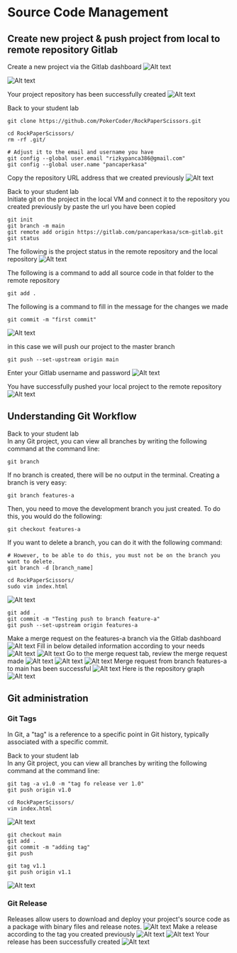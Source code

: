 # Source Code Management

## Create new project & push project from local to remote repository Gitlab

Create a new project via the Gitlab dashboard
![Alt text](/Chapter-2-Gitlab/img/1-create-new-project.png)

![Alt text](/Chapter-2-Gitlab/img/2-create-new-project.png)

Your project repository has been successfully created
![Alt text](/Chapter-2-Gitlab/img/3-success-create-project.png)

Back to your student lab
```
git clone https://github.com/PokerCoder/RockPaperScissors.git
```

```
cd RockPaperScissors/
rm -rf .git/

# Adjust it to the email and username you have
git config --global user.email "rizkypanca386@gmail.com"
git config --global user.name "pancaperkasa" 
```

Copy the repository URL address that we created previously
![Alt text](/Chapter-2-Gitlab/img/4-remote-repository.png)

Back to your student lab <br>
Initiate git on the project in the local VM and connect it to the repository you created previously by paste the url you have been copied
```
git init
git branch -m main
git remote add origin https://gitlab.com/pancaperkasa/scm-gitlab.git
git status
```
The following is the project status in the remote repository and the local repository
![Alt text](/Chapter-2-Gitlab/img/5-git-status.png)

The following is a command to add all source code in that folder to the remote repository
```
git add .
```

The following is a command to fill in the message for the changes we made
```
git commit -m "first commit"
```
![Alt text](/Chapter-2-Gitlab/img/6-git-commit.png)

in this case we will push our project to the master branch
```
git push --set-upstream origin main
```
Enter your Gitlab username and password
![Alt text](/Chapter-2-Gitlab/img/7-git-push.png)

You have successfully pushed your local project to the remote repository
![Alt text](/Chapter-2-Gitlab/img/8-git-push-success.png)


## Understanding Git Workflow

Back to your student lab <br>
In any Git project, you can view all branches by writing the following command at the command line:
```
git branch
```

If no branch is created, there will be no output in the terminal. Creating a branch is very easy:
```
git branch features-a
```
Then, you need to move the development branch you just created. To do this, you would do the following:
```
git checkout features-a
```

If you want to delete a branch, you can do it with the following command:
```
# However, to be able to do this, you must not be on the branch you want to delete.
git branch -d [branch_name]
```

```
cd RockPaperScissors/
sudo vim index.html
```

![Alt text](/Chapter-2-Gitlab/img/9-adding-code.png)

```
git add .
git commit -m "Testing push to branch feature-a"
git push --set-upstream origin features-a
```
Make a merge request on the features-a branch via the Gitlab dashboard
![Alt text](/Chapter-2-Gitlab/img/10-create-merge-request.png)
Fill in below detailed information according to your needs
![Alt text](/Chapter-2-Gitlab/img/11-create-merge-request.png)
![Alt text](/Chapter-2-Gitlab/img/12-create-merge-request.png)
Go to the merge request tab, review the merge request made
![Alt text](/Chapter-2-Gitlab/img/13-merge-request.png)
![Alt text](/Chapter-2-Gitlab/img/14-merge-request.png)
![Alt text](/Chapter-2-Gitlab/img/15-merge-request.png)
Merge request from branch features-a to main has been successful
![Alt text](/Chapter-2-Gitlab/img/16-success-merge-request.png)
Here is the repository graph
![Alt text](/Chapter-2-Gitlab/img/17-repository-graph.png)

## Git administration
### Git Tags
In Git, a "tag" is a reference to a specific point in Git history, typically associated with a specific commit.

Back to your student lab <br>
In any Git project, you can view all branches by writing the following command at the command line:
```
git tag -a v1.0 -m "tag fo release ver 1.0"
git push origin v1.0
```

```
cd RockPaperScissors/
vim index.html
```
![Alt text](/Chapter-2-Gitlab/img/18-edit-for-tagging.png)

```
git checkout main
git add .
git commit -m "adding tag"
git push 
```

```
git tag v1.1
git push origin v1.1
```

![Alt text](/Chapter-2-Gitlab/img/19-git-tagging.png)

### Git Release
Releases allow users to download and deploy your project's source code as a package with binary files and release notes.
![Alt text](/Chapter-2-Gitlab/img/20-git-release.png)
Make a release according to the tag you created previously
![Alt text](/Chapter-2-Gitlab/img/21-git-release.png)
![Alt text](/Chapter-2-Gitlab/img/22-git-release.png)
Your release has been successfully created
![Alt text](/Chapter-2-Gitlab/img/23-git-release.png)